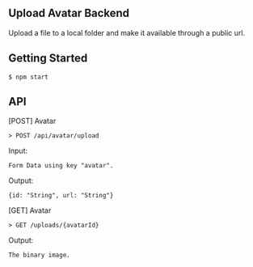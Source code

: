 ## Upload Avatar Backend

Upload a file to a local folder and make it available through a public url.

## Getting Started
```
$ npm start
```

## API

[POST] Avatar
```
> POST /api/avatar/upload
```

Input:
```
Form Data using key "avatar".
```

Output:
```
{id: "String", url: "String"}
```

[GET] Avatar
```
> GET /uploads/{avatarId}
```

Output:
```
The binary image.
```